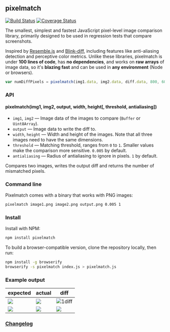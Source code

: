 ## pixelmatch

[![Build Status](https://travis-ci.org/mapbox/pixelmatch.svg?branch=master)](https://travis-ci.org/mapbox/pixelmatch)
[![Coverage Status](https://coveralls.io/repos/mapbox/pixelmatch/badge.svg?branch=master&service=github)](https://coveralls.io/github/mapbox/pixelmatch?branch=master)

The smallest, simplest and fastest JavaScript pixel-level image comparison library,
primarily designed to be used in regression tests that compare screenshots.

Inspired by [Resemble.js](https://github.com/Huddle/Resemble.js) and
[Blink-diff](https://github.com/yahoo/blink-diff),
including features like anti-aliasing detection and perceptive color metrics.
Unlike these libraries, pixelmatch is under **100 lines of code**,
has **no dependencies**, and works on **raw arrays** of image data,
so it's **blazing fast** and can be used in **any environment** (Node or browsers).

```js
var numDiffPixels = pixelmatch(img1.data, img2.data, diff.data, 800, 600);
```

### API

#### pixelmatch(img1, img2, output, width, height[, threshold, antialiasing])

- `img1`, `img2` — Image data of the images to compare (`Buffer` or `Uint8Array`).
- `output` — Image data to write the diff to.
- `width`, `height` — Width and height of the images. Note that all three images need to have the same dimensions.
- `threshold` — Matching threshold, ranges from `0` to `1`. Smaller values make the comparison more sensitive. `0.005` by default.
- `antialiasing` — Radius of antialiasing to ignore in pixels. `1` by default.

Compares two images, writes the output diff and returns the number of mismatched pixels.

### Command line

Pixelmatch comes with a binary that works with PNG images:

```bash
pixelmatch image1.png image2.png output.png 0.005 1
```

### Install

Install with NPM:

```bash
npm install pixelmatch
```

To build a browser-compatible version, clone the repository locally, then run:

```bash
npm install -g browserify
browserify -s pixelmatch index.js > pixelmatch.js
```

### Example output

| expected | actual | diff |
| --- | --- | --- |
| ![](https://mapbox.s3.amazonaws.com/mapbox-gl-native/tests/4307.1/text-halo-blur/default/expected.png) | ![](https://mapbox.s3.amazonaws.com/mapbox-gl-native/tests/4307.1/text-halo-blur/default/actual.png) | ![1diff](https://cloud.githubusercontent.com/assets/25395/10480779/d9ad1c66-7274-11e5-8b6c-9b4987316eaa.png) |
| ![](https://pbs.twimg.com/media/CRYXm86VAAQxo-o.png) | ![](https://pbs.twimg.com/media/CRYXm9uUYAAIGAf.png) | ![](https://pbs.twimg.com/media/CRYXnAAUwAEsuzb.png) |

### [Changelog](https://github.com/mapbox/pixelmatch/releases)

